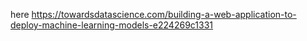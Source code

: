 here
https://towardsdatascience.com/building-a-web-application-to-deploy-machine-learning-models-e224269c1331 
